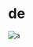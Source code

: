 # de
![a](https://user-images.githubusercontent.com/45273279/143312780-83824a42-5878-4506-a6e6-de7e341a31a0.jpg)

